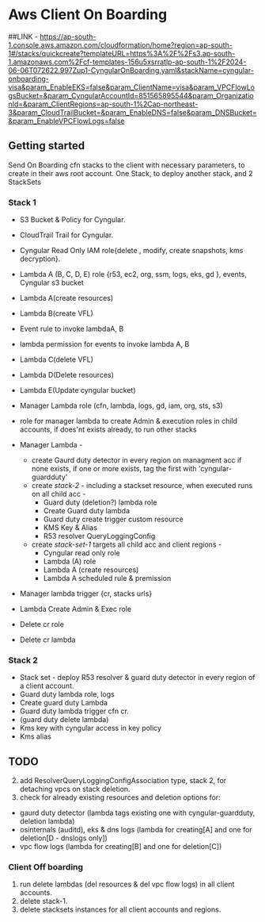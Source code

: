 # Aws Client On Boarding


##LINK - 
https://ap-south-1.console.aws.amazon.com/cloudformation/home?region=ap-south-1#/stacks/quickcreate?templateURL=https%3A%2F%2Fs3.ap-south-1.amazonaws.com%2Fcf-templates-156u5xsrratlp-ap-south-1%2F2024-06-06T072622.997Zup1-CyngularOnBoarding.yaml&stackName=cyngular-onboarding-visa&param_EnableEKS=false&param_ClientName=visa&param_VPCFlowLogsBucket=&param_CyngularAccountId=851565895544&param_OrganizationId=&param_ClientRegions=ap-south-1%2Cap-northeast-3&param_CloudTrailBucket=&param_EnableDNS=false&param_DNSBucket=&param_EnableVPCFlowLogs=false

## Getting started

Send On Boarding cfn stacks to the client with necessary parameters, to create in their aws root account.
One Stack, to deploy another stack, and 2 StackSets

### Stack 1

* S3 Bucket & Policy for Cyngular.
* CloudTrail Trail for Cyngular.
* Cyngular Read Only IAM role{delete , modify, create snapshots, kms decryption}.

* Lambda A (B, C, D, E) role {r53, ec2, org, ssm, logs, eks, gd }, events, Cyngular s3 bucket
* Lambda A(create resources)
* Lambda B(create VFL)
* Event rule to invoke lambdaA, B
* lambda permission for events to invoke lambda A, B

* Lambda C(delete VFL)
* Lambda D(Delete resources)
* Lambda E(Update cyngular bucket)

* Manager Lambda role (cfn, lambda, logs, gd, iam, org, sts, s3)
* role for manager lambda to create Admin & execution roles in child accounts, if does'nt exists already, to run other stacks
* Manager Lambda -
  * create Gaurd duty detector in every region on managment acc if none exists, if one or more exists, tag the first with 'cyngular-guardduty'
  * create *stack-2* - including a stackset resource, when executed runs on all child acc -
    * Guard duty (deletion?) lambda role
    * Create Guard duty lambda
    * Guard duty create trigger custom resource
    * KMS Key & Alias
    * R53 resolver QueryLoggingConfig
  * create *stack-set-1* targets all child acc and client regions -
    * Cyngular read only role
    * Lambda (A) role
    * Lambda A (create resources)
    * Lambda A scheduled rule & premission
* Manager lambda trigger {cr, stacks urls}
* Lambda Create Admin & Exec role

* Delete cr role
* Delete cr lambda

### Stack 2

* Stack set - deploy R53 resolver & guard duty detector in every region of a client account.
* Guard duty lambda role, logs
* Create guard duty Lambda
* Guard duty lambda trigger cfn cr.
* (guard duty delete lambda)
* Kms key with cyngular access in key policy
* Kms alias

## TODO

2. add ResolverQueryLoggingConfigAssociation type, stack 2, for detaching vpcs on stack deletion.
3. check for already existing resources and deletion options for:

* gaurd duty detector (lambda tags existing one with cyngular-guardduty, deletion lambda)
* osinternals (auditd), eks & dns logs (lambda for creating[A] and one for deletion[D - dnslogs only])
* vpc flow logs (lambda for creating[B] and one for deletion[C])

### Client Off boarding

1. run delete lambdas (del resources & del vpc flow logs) in all client accounts.
2. delete stack-1.
3. delete stacksets instances for all client accounts and regions.
